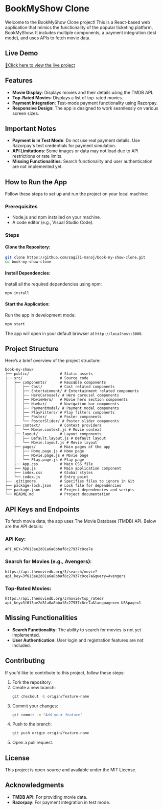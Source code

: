 # BookMyShow Clone
Welcome to the BookMyShow Clone project! This is a React-based web application that mimics the functionality of the popular ticketing platform, BookMyShow. It includes multiple components, a payment integration (test mode), and uses APIs to fetch movie data.

## Live Demo
[🚀Click here to view the live project](https://sagilimanoj-bookmyshow-clone.netlify.app/)

## Features
- **Movie Display**: Displays movies and their details using the TMDB API.
- **Top-Rated Movies**: Displays a list of top-rated movies.
- **Payment Integration**: Test-mode payment functionality using Razorpay.
- **Responsive Design**: The app is designed to work seamlessly on various screen sizes.

## Important Notes
- **Payment is in Test Mode**: Do not use real payment details. Use Razorpay's test credentials for payment simulation.
- **API Limitations**: Some images or data may not load due to API restrictions or rate limits.
- **Missing Functionalities**: Search functionality and user authentication are not implemented yet.

## How to Run the App
Follow these steps to set up and run the project on your local machine:

### Prerequisites
- Node.js and npm installed on your machine.
- A code editor (e.g., Visual Studio Code).

### Steps
#### Clone the Repository:
```bash
git clone https://github.com/sagili-manoj/book-my-show-clone.git
cd book-my-show-clone
```

#### Install Dependencies:
Install all the required dependencies using npm:
```bash
npm install
```

#### Start the Application:
Run the app in development mode:
```bash
npm start
```
The app will open in your default browser at `http://localhost:3000`.

## Project Structure
Here’s a brief overview of the project structure:
```plaintext
book-my-show/
├── public/              # Static assets
├── src/                 # Source code
│   ├── components/      # Reusable components
│   │   ├── Cast/        # Cast related components
│   │   ├── Entertainment/ # Entertainment related components
│   │   ├── HeroCarousel/ # Hero carousel components
│   │   ├── MovieHero/   # Movie hero section components
│   │   ├── Navbar/      # Navigation bar components
│   │   ├── PaymentModal/ # Payment modal components
│   │   ├── PlayFilters/ # Play filters components
│   │   ├── Poster/      # Poster components
│   │   └── PosterSlider/ # Poster slider components
│   ├── context/         # Context providers
│   │   └── Movie.context.js # Movie context
│   ├── layout/          # Layout components
│   │   ├── Default.layout.js # Default layout
│   │   └── Movie.layout.js # Movie layout
│   ├── pages/           # Main pages of the app
│   │   ├── Home.page.js # Home page
│   │   ├── Movie.page.js # Movie page
│   │   └── Play.page.js # Play page
│   ├── App.css          # Main CSS file
│   ├── App.js           # Main application component
│   ├── index.css        # Global styles
│   └── index.js         # Entry point
├── .gitignore           # Specifies files to ignore in Git
├── package-lock.json    # Lock file for dependencies
├── package.json         # Project dependencies and scripts
└── README.md            # Project documentation
```

## API Keys and Endpoints
To fetch movie data, the app uses The Movie Database (TMDB) API. Below are the API details:

### API Key:
```plaintext
API_KEY=3f613ae2d81a6a8bbaf8c27937c8ce7a
```

### Search for Movies (e.g., Avengers):
```plaintext
https://api.themoviedb.org/3/search/movie?api_key=3f613ae2d81a6a8bbaf8c27937c8ce7a&query=Avengers
```

### Top-Rated Movies:
```plaintext
https://api.themoviedb.org/3/movie/top_rated?api_key=3f613ae2d81a6a8bbaf8c27937c8ce7a&language=en-US&page=1
```

## Missing Functionalities
- **Search Functionality**: The ability to search for movies is not yet implemented.
- **User Authentication**: User login and registration features are not included.

## Contributing
If you'd like to contribute to this project, follow these steps:

1. Fork the repository.
2. Create a new branch:
   ```bash
   git checkout -b origin/feature-name
   ```
3. Commit your changes:
   ```bash
   git commit -m "Add your feature"
   ```
4. Push to the branch:
   ```bash
   git push origin origin/feature-name
   ```
5. Open a pull request.

## License
This project is open-source and available under the MIT License.

## Acknowledgments
- **TMDB API**: For providing movie data.
- **Razorpay**: For payment integration in test mode.
